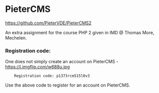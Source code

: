 # PieterCMS

https://github.com/PieterVDE/PieterCMS2

An extra assignment for the course PHP 2 given in IMD @ Thomas More, Mechelen.

### Registration code:

One does not simply create an account on PieterCMS - https://i.imgflip.com/w688u.jpg

```
    Registration code: p1373rcm515l0v3
```

Use the above code to register for an account on PieterCMS. 